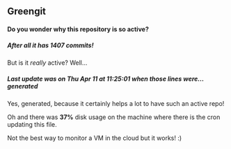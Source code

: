 ## Greengit

#### Do you wonder why this repository is so active?

##### After all it has 1407 commits!

But is it *really* active? Well...

##### Last update was on Thu Apr 11 at 11:25:01 when those lines were... generated

Yes, generated, because it certainly helps a lot to have such an active repo!

Oh and there was **37%** disk usage on the machine
where there is the cron updating this file.

Not the best way to monitor a VM in the cloud but it works! :)
